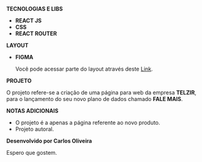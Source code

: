 **TECNOLOGIAS E LIBS**

- **REACT JS**
- **CSS**
- **REACT ROUTER**

**LAYOUT**

- **FIGMA**

  Você pode acessar parte do layout através deste <a href="https://www.figma.com/file/uSyqr3i6T3VPVrj7lTomuS/Untitled?node-id=34%3A16" target="__blank">Link</a>.

**PROJETO**

O projeto refere-se a criação de uma página para web da empresa **TELZIR**, para o lançamento do seu novo plano de dados chamado **FALE MAIS**.

**NOTAS ADICIONAIS**

- O projeto é a apenas a página referente ao novo produto.
- Projeto autoral.



**Desenvolvido por Carlos Oliveira** 

Espero que gostem.

